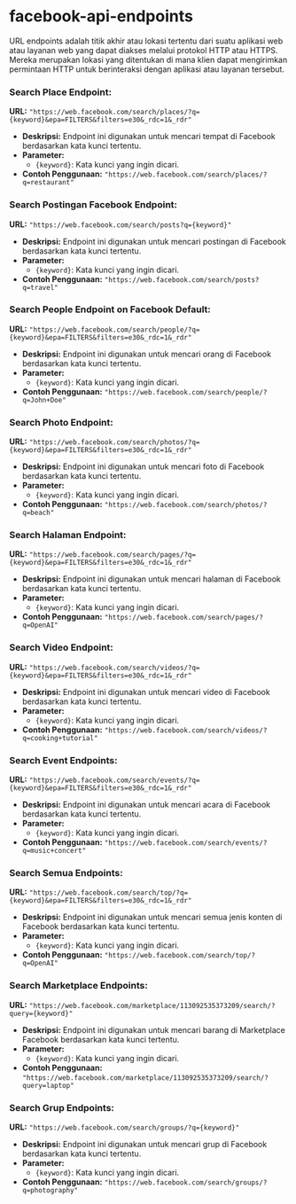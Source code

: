 # facebook-api-endpoints
URL endpoints adalah titik akhir atau lokasi tertentu dari suatu aplikasi web atau layanan web yang dapat diakses melalui protokol HTTP atau HTTPS. Mereka merupakan lokasi yang ditentukan di mana klien dapat mengirimkan permintaan HTTP untuk berinteraksi dengan aplikasi atau layanan tersebut.

### Search Place Endpoint:
**URL:** `"https://web.facebook.com/search/places/?q={keyword}&epa=FILTERS&filters=e30&_rdc=1&_rdr"`
- **Deskripsi:** Endpoint ini digunakan untuk mencari tempat di Facebook berdasarkan kata kunci tertentu.
- **Parameter:**
  - `{keyword}`: Kata kunci yang ingin dicari.
- **Contoh Penggunaan:** `"https://web.facebook.com/search/places/?q=restaurant"`

### Search Postingan Facebook Endpoint:
**URL:** `"https://web.facebook.com/search/posts?q={keyword}"`
- **Deskripsi:** Endpoint ini digunakan untuk mencari postingan di Facebook berdasarkan kata kunci tertentu.
- **Parameter:**
  - `{keyword}`: Kata kunci yang ingin dicari.
- **Contoh Penggunaan:** `"https://web.facebook.com/search/posts?q=travel"`

### Search People Endpoint on Facebook Default:
**URL:** `"https://web.facebook.com/search/people/?q={keyword}&epa=FILTERS&filters=e30&_rdc=1&_rdr"`
- **Deskripsi:** Endpoint ini digunakan untuk mencari orang di Facebook berdasarkan kata kunci tertentu.
- **Parameter:**
  - `{keyword}`: Kata kunci yang ingin dicari.
- **Contoh Penggunaan:** `"https://web.facebook.com/search/people/?q=John+Doe"`

### Search Photo Endpoint:
**URL:** `"https://web.facebook.com/search/photos/?q={keyword}&epa=FILTERS&filters=e30&_rdc=1&_rdr"`
- **Deskripsi:** Endpoint ini digunakan untuk mencari foto di Facebook berdasarkan kata kunci tertentu.
- **Parameter:**
  - `{keyword}`: Kata kunci yang ingin dicari.
- **Contoh Penggunaan:** `"https://web.facebook.com/search/photos/?q=beach"`

### Search Halaman Endpoint:
**URL:** `"https://web.facebook.com/search/pages/?q={keyword}&epa=FILTERS&filters=e30&_rdc=1&_rdr"`
- **Deskripsi:** Endpoint ini digunakan untuk mencari halaman di Facebook berdasarkan kata kunci tertentu.
- **Parameter:**
  - `{keyword}`: Kata kunci yang ingin dicari.
- **Contoh Penggunaan:** `"https://web.facebook.com/search/pages/?q=OpenAI"`

### Search Video Endpoint:
**URL:** `"https://web.facebook.com/search/videos/?q={keyword}&epa=FILTERS&filters=e30&_rdc=1&_rdr"`
- **Deskripsi:** Endpoint ini digunakan untuk mencari video di Facebook berdasarkan kata kunci tertentu.
- **Parameter:**
  - `{keyword}`: Kata kunci yang ingin dicari.
- **Contoh Penggunaan:** `"https://web.facebook.com/search/videos/?q=cooking+tutorial"`

### Search Event Endpoints:
**URL:** `"https://web.facebook.com/search/events/?q={keyword}&epa=FILTERS&filters=e30&_rdc=1&_rdr"`
- **Deskripsi:** Endpoint ini digunakan untuk mencari acara di Facebook berdasarkan kata kunci tertentu.
- **Parameter:**
  - `{keyword}`: Kata kunci yang ingin dicari.
- **Contoh Penggunaan:** `"https://web.facebook.com/search/events/?q=music+concert"`

### Search Semua Endpoints:
**URL:** `"https://web.facebook.com/search/top/?q={keyword}&epa=FILTERS&filters=e30&_rdc=1&_rdr"`
- **Deskripsi:** Endpoint ini digunakan untuk mencari semua jenis konten di Facebook berdasarkan kata kunci tertentu.
- **Parameter:**
  - `{keyword}`: Kata kunci yang ingin dicari.
- **Contoh Penggunaan:** `"https://web.facebook.com/search/top/?q=OpenAI"`

### Search Marketplace Endpoints:
**URL:** `"https://web.facebook.com/marketplace/113092535373209/search/?query={keyword}"`
- **Deskripsi:** Endpoint ini digunakan untuk mencari barang di Marketplace Facebook berdasarkan kata kunci tertentu.
- **Parameter:**
  - `{keyword}`: Kata kunci yang ingin dicari.
- **Contoh Penggunaan:** `"https://web.facebook.com/marketplace/113092535373209/search/?query=laptop"`

### Search Grup Endpoints:
**URL:** `"https://web.facebook.com/search/groups/?q={keyword}"`
- **Deskripsi:** Endpoint ini digunakan untuk mencari grup di Facebook berdasarkan kata kunci tertentu.
- **Parameter:**
  - `{keyword}`: Kata kunci yang ingin dicari.
- **Contoh Penggunaan:** `"https://web.facebook.com/search/groups/?q=photography"`
